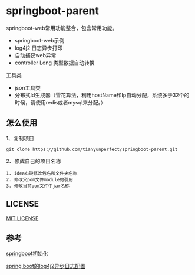 # springboot-parent
springboot-web常用功能整合，包含常用功能。
- springboot-web示例
- log4j2 日志异步打印
- 自动捕获web异常
- controller Long 类型数据自动转换

工具类
- json工具类
- 分布式Id生成器（雪花算法，利用hostName和Ip自动分配，系统多于32个的时候，请使用redis或者mysql来分配。）

## 怎么使用

1、复制项目
```shell script
git clone https://github.com/tianyunperfect/springboot-parent.git
```
2、修成自己的项目名称
```text
1. idea右键修改包名和文件夹名称
2. 修改父pom文件module的引用
3. 修改当前pom文件中jar名称
```

## LICENSE

[MIT LICENSE](https://github.com/tianyunperfect/springboot-parent/blob/master/LICENSE)

## 参考

[springboot初始化](https://www.yuque.com/tianyunperfect/ygzsw4/nmdmva)

[spring boot的log4j2异步日志配置](https://blog.csdn.net/u011493218/article/details/86607172)
